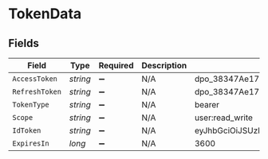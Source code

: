 # TokenData


## Fields

| Field                                                                                                                            | Type                                                                                                                             | Required                                                                                                                         | Description                                                                                                                      | Example                                                                                                                          |
| -------------------------------------------------------------------------------------------------------------------------------- | -------------------------------------------------------------------------------------------------------------------------------- | -------------------------------------------------------------------------------------------------------------------------------- | -------------------------------------------------------------------------------------------------------------------------------- | -------------------------------------------------------------------------------------------------------------------------------- |
| `AccessToken`                                                                                                                    | *string*                                                                                                                         | :heavy_minus_sign:                                                                                                               | N/A                                                                                                                              | dpo_38347Ae178B4a16C7e42F292c6912E7710c8                                                                                         |
| `RefreshToken`                                                                                                                   | *string*                                                                                                                         | :heavy_minus_sign:                                                                                                               | N/A                                                                                                                              | dpo_38347Ae178B4a16C7e42F292c6912E7710c9                                                                                         |
| `TokenType`                                                                                                                      | *string*                                                                                                                         | :heavy_minus_sign:                                                                                                               | N/A                                                                                                                              | bearer                                                                                                                           |
| `Scope`                                                                                                                          | *string*                                                                                                                         | :heavy_minus_sign:                                                                                                               | N/A                                                                                                                              | user:read_write                                                                                                                  |
| `IdToken`                                                                                                                        | *string*                                                                                                                         | :heavy_minus_sign:                                                                                                               | N/A                                                                                                                              | eyJhbGciOiJSUzI1NiIsInR5cCI6IkpXVCJ9.eyJzdWIiOiIxMjM0NTY3ODkwIiwibmFtZSI6IkpvaG4gRG9lIiwiaWF0IjoxNTE2MjM5MDIyfQ.4FjJ3eZJYJj7J9Jf |
| `ExpiresIn`                                                                                                                      | *long*                                                                                                                           | :heavy_minus_sign:                                                                                                               | N/A                                                                                                                              | 3600                                                                                                                             |